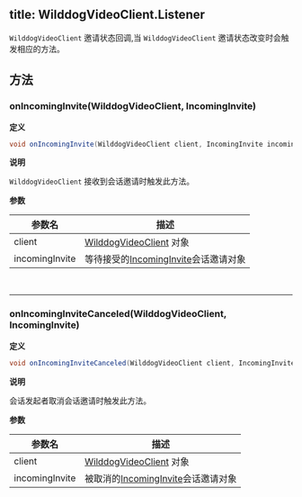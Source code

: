 title: WilddogVideoClient.Listener
---

`WilddogVideoClient` 邀请状态回调,当 `WilddogVideoClient` 邀请状态改变时会触发相应的方法。

## 方法

### onIncomingInvite(WilddogVideoClient, IncomingInvite)

**定义**   

```java
void onIncomingInvite(WilddogVideoClient client, IncomingInvite incomingInvite)
```

**说明**

`WilddogVideoClient` 接收到会话邀请时触发此方法。

**参数**

| 参数名 | 描述 |
|---|---|
|client|[WilddogVideoClient](/api/video/android/wilddog-video-client.html) 对象|
|incomingInvite|等待接受的[IncomingInvite](/api/video/android/incoming-invite.html)会话邀请对象|

</br>

---

### onIncomingInviteCanceled(WilddogVideoClient, IncomingInvite)

**定义**   

```java
void onIncomingInviteCanceled(WilddogVideoClient client, IncomingInvite incomingInvite)
```

**说明**

会话发起者取消会话邀请时触发此方法。

**参数**

| 参数名 | 描述 |
|---|---|
|client|[WilddogVideoClient](/api/video/android/wilddog-video-client.html) 对象|
|incomingInvite|被取消的[IncomingInvite](/api/video/android/incoming-invite.html)会话邀请对象|
